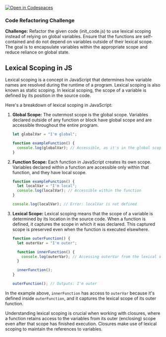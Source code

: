 [![Open in Codespaces](https://classroom.github.com/assets/launch-codespace-2972f46106e565e64193e422d61a12cf1da4916b45550586e14ef0a7c637dd04.svg)](https://classroom.github.com/open-in-codespaces?assignment_repo_id=16663649)
### Code Refactoring Challenge


**Challenge:**
Refactor the given code (init_code.js) to use lexical scoping instead of relying on global variables. Ensure that the functions are self-contained and do not depend on variables outside of their lexical scope. The goal is to encapsulate variables within the appropriate scope and reduce reliance on global state.


## Lexical Scoping in JS

Lexical scoping is a concept in JavaScript that determines how variable names are resolved during the runtime of a program. Lexical scoping is also known as static scoping. In lexical scoping, the scope of a variable is defined by its position in the source code.

Here's a breakdown of lexical scoping in JavaScript:

1. **Global Scope:** The outermost scope is the global scope. Variables declared outside of any function or block have global scope and are accessible throughout the entire program.

   ```javascript
   let globalVar = "I'm global";

   function exampleFunction() {
     console.log(globalVar); // Accessible, as it's in the global scope
   }
   ```

2. **Function Scope:** Each function in JavaScript creates its own scope. Variables declared within a function are accessible only within that function, and they have local scope.

   ```javascript
   function exampleFunction() {
     let localVar = "I'm local";
     console.log(localVar); // Accessible within the function
   }

   console.log(localVar); // Error: localVar is not defined
   ```

3. **Lexical Scope:** Lexical scoping means that the scope of a variable is determined by its location in the source code. When a function is defined, it captures the scope in which it was declared. This captured scope is preserved even when the function is executed elsewhere.

   ```javascript
   function outerFunction() {
     let outerVar = "I'm outer";

     function innerFunction() {
       console.log(outerVar); // Accessing outerVar from the lexical scope
     }

     innerFunction();
   }

   outerFunction(); // Outputs: I'm outer
   ```

In the example above, `innerFunction` has access to `outerVar` because it's defined inside `outerFunction`, and it captures the lexical scope of its outer function.

Understanding lexical scoping is crucial when working with closures, where a function retains access to the variables from its outer (enclosing) scope even after that scope has finished execution. Closures make use of lexical scoping to maintain the references to variables.
